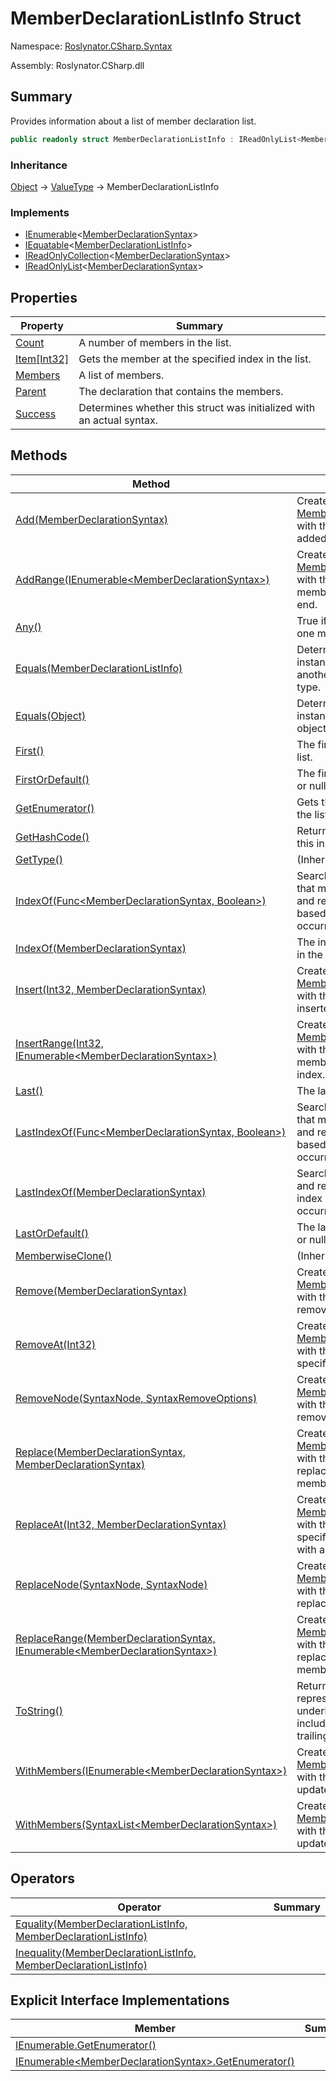 # MemberDeclarationListInfo Struct

Namespace: [Roslynator.CSharp.Syntax](../README.md)

Assembly: Roslynator\.CSharp\.dll

## Summary

Provides information about a list of member declaration list\.

```csharp
public readonly struct MemberDeclarationListInfo : IReadOnlyList<MemberDeclarationSyntax>, IReadOnlyCollection<MemberDeclarationSyntax>, IEnumerable<MemberDeclarationSyntax>, IEquatable<MemberDeclarationListInfo>
```

### Inheritance

[Object](https://docs.microsoft.com/en-us/dotnet/api/system.object) &#x2192; [ValueType](https://docs.microsoft.com/en-us/dotnet/api/system.valuetype) &#x2192; MemberDeclarationListInfo

### Implements

* [IEnumerable](https://docs.microsoft.com/en-us/dotnet/api/system.collections.generic.ienumerable-1)\<[MemberDeclarationSyntax](https://docs.microsoft.com/en-us/dotnet/api/microsoft.codeanalysis.csharp.syntax.memberdeclarationsyntax)>
* [IEquatable](https://docs.microsoft.com/en-us/dotnet/api/system.iequatable-1)\<[MemberDeclarationListInfo](./README.md)>
* [IReadOnlyCollection](https://docs.microsoft.com/en-us/dotnet/api/system.collections.generic.ireadonlycollection-1)\<[MemberDeclarationSyntax](https://docs.microsoft.com/en-us/dotnet/api/microsoft.codeanalysis.csharp.syntax.memberdeclarationsyntax)>
* [IReadOnlyList](https://docs.microsoft.com/en-us/dotnet/api/system.collections.generic.ireadonlylist-1)\<[MemberDeclarationSyntax](https://docs.microsoft.com/en-us/dotnet/api/microsoft.codeanalysis.csharp.syntax.memberdeclarationsyntax)>

## Properties

| Property | Summary |
| -------- | ------- |
| [Count](Count/README.md) | A number of members in the list\. |
| [Item\[Int32\]](Item/README.md) | Gets the member at the specified index in the list\. |
| [Members](Members/README.md) | A list of members\. |
| [Parent](Parent/README.md) | The declaration that contains the members\. |
| [Success](Success/README.md) | Determines whether this struct was initialized with an actual syntax\. |

## Methods

| Method | Summary |
| ------ | ------- |
| [Add(MemberDeclarationSyntax)](Add/README.md) | Creates a new [MemberDeclarationListInfo](./README.md) with the specified member added at the end\. |
| [AddRange(IEnumerable\<MemberDeclarationSyntax>)](AddRange/README.md) | Creates a new [MemberDeclarationListInfo](./README.md) with the specified members added at the end\. |
| [Any()](Any/README.md) | True if the list has at least one member\. |
| [Equals(MemberDeclarationListInfo)](Equals/README.md) | Determines whether this instance is equal to another object of the same type\. |
| [Equals(Object)](Equals/README.md) | Determines whether this instance and a specified object are equal\. |
| [First()](First/README.md) | The first member in the list\. |
| [FirstOrDefault()](FirstOrDefault/README.md) | The first member in the list or null if the list is empty\. |
| [GetEnumerator()](GetEnumerator/README.md) | Gets the enumerator for the list of members\. |
| [GetHashCode()](GetHashCode/README.md) | Returns the hash code for this instance\. |
| [GetType()](https://docs.microsoft.com/en-us/dotnet/api/system.object.gettype) |  \(Inherited from [Object](https://docs.microsoft.com/en-us/dotnet/api/system.object)\) |
| [IndexOf(Func\<MemberDeclarationSyntax, Boolean>)](IndexOf/README.md) | Searches for a member that matches the predicate and returns returns zero\-based index of the first occurrence in the list\. |
| [IndexOf(MemberDeclarationSyntax)](IndexOf/README.md) | The index of the member in the list\. |
| [Insert(Int32, MemberDeclarationSyntax)](Insert/README.md) | Creates a new [MemberDeclarationListInfo](./README.md) with the specified member inserted at the index\. |
| [InsertRange(Int32, IEnumerable\<MemberDeclarationSyntax>)](InsertRange/README.md) | Creates a new [MemberDeclarationListInfo](./README.md) with the specified members inserted at the index\. |
| [Last()](Last/README.md) | The last member in the list\. |
| [LastIndexOf(Func\<MemberDeclarationSyntax, Boolean>)](LastIndexOf/README.md) | Searches for a member that matches the predicate and returns returns zero\-based index of the last occurrence in the list\. |
| [LastIndexOf(MemberDeclarationSyntax)](LastIndexOf/README.md) | Searches for a member and returns zero\-based index of the last occurrence in the list\. |
| [LastOrDefault()](LastOrDefault/README.md) | The last member in the list or null if the list is empty\. |
| [MemberwiseClone()](https://docs.microsoft.com/en-us/dotnet/api/system.object.memberwiseclone) |  \(Inherited from [Object](https://docs.microsoft.com/en-us/dotnet/api/system.object)\) |
| [Remove(MemberDeclarationSyntax)](Remove/README.md) | Creates a new [MemberDeclarationListInfo](./README.md) with the specified member removed\. |
| [RemoveAt(Int32)](RemoveAt/README.md) | Creates a new [MemberDeclarationListInfo](./README.md) with the member at the specified index removed\. |
| [RemoveNode(SyntaxNode, SyntaxRemoveOptions)](RemoveNode/README.md) | Creates a new [MemberDeclarationListInfo](./README.md) with the specified node removed\. |
| [Replace(MemberDeclarationSyntax, MemberDeclarationSyntax)](Replace/README.md) | Creates a new [MemberDeclarationListInfo](./README.md) with the specified member replaced with the new member\. |
| [ReplaceAt(Int32, MemberDeclarationSyntax)](ReplaceAt/README.md) | Creates a new [MemberDeclarationListInfo](./README.md) with the member at the specified index replaced with a new member\. |
| [ReplaceNode(SyntaxNode, SyntaxNode)](ReplaceNode/README.md) | Creates a new [MemberDeclarationListInfo](./README.md) with the specified old node replaced with a new node\. |
| [ReplaceRange(MemberDeclarationSyntax, IEnumerable\<MemberDeclarationSyntax>)](ReplaceRange/README.md) | Creates a new [MemberDeclarationListInfo](./README.md) with the specified member replaced with new members\. |
| [ToString()](ToString/README.md) | Returns the string representation of the underlying syntax, not including its leading and trailing trivia\. |
| [WithMembers(IEnumerable\<MemberDeclarationSyntax>)](WithMembers/README.md) | Creates a new [MemberDeclarationListInfo](./README.md) with the members updated\. |
| [WithMembers(SyntaxList\<MemberDeclarationSyntax>)](WithMembers/README.md) | Creates a new [MemberDeclarationListInfo](./README.md) with the members updated\. |

## Operators

| Operator | Summary |
| -------- | ------- |
| [Equality(MemberDeclarationListInfo, MemberDeclarationListInfo)](op_Equality/README.md) | |
| [Inequality(MemberDeclarationListInfo, MemberDeclarationListInfo)](op_Inequality/README.md) | |

## Explicit Interface Implementations

| Member | Summary |
| ------ | ------- |
| [IEnumerable.GetEnumerator()](System-Collections-IEnumerable-GetEnumerator/README.md) | |
| [IEnumerable\<MemberDeclarationSyntax>.GetEnumerator()](System-Collections-Generic-IEnumerable-Microsoft-CodeAnalysis-CSharp-Syntax-MemberDeclarationSyntax--GetEnumerator/README.md) | |

